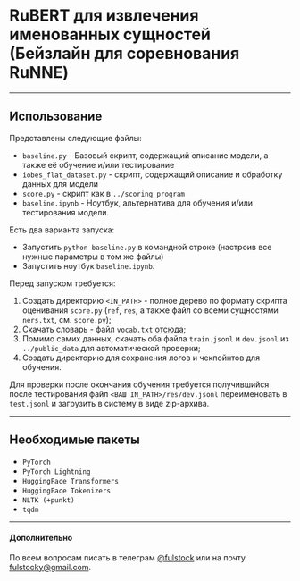 # RuBERT для извлечения именованных сущностей (Бейзлайн для соревнования RuNNE)

***

## Использование

Представлены следующие файлы: 
- `baseline.py` - Базовый скрипт, содержащий описание модели, а также её обучение и/или тестирование
- `iobes_flat_dataset.py` - скрипт, содержащий описание и обработку данных для модели
- `score.py` - скрипт как в `../scoring_program`
- `baseline.ipynb` - Ноутбук, альтернатива для обучения и/или тестирования модели. 

Есть два варианта запуска:
- Запустить `python baseline.py` в командной строке (настроив все нужные параметры в том же файлы)
- Запустить ноутбук `baseline.ipynb`. 

Перед запуском требуется:
1. Создать директорию `<IN_PATH>` - полное дерево по формату скрипта оценивания `score.py` (`ref`, `res`, а также файл со всеми сущностями `ners.txt`, см. `score.py`);
2. Скачать словарь - файл `vocab.txt` [отсюда](https://huggingface.co/DeepPavlov/rubert-base-cased/blob/main/vocab.txt);
3. Помимо самих данных, скачать оба файла `train.jsonl` и `dev.jsonl` из `../public_data` для автоматической проверки;
4. Создать директорию для сохранения логов и чекпойнтов для обучения. 

Для проверки после окончания обучения требуется получившийся после тестирования файл `<ВАШ IN_PATH>/res/dev.jsonl` переименовать в `test.jsonl` и загрузить в систему в виде zip-архива.

***

## Необходимые пакеты

- `PyTorch`
- `PyTorch Lightning`
- `HuggingFace Transformers`
- `HuggingFace Tokenizers`
- `NLTK (+punkt)`
- `tqdm`

*** 

#### Дополнительно

По всем вопросам писать в телеграм [@fulstock](https://t.me/fulstock) или на почту fulstocky@gmail.com.